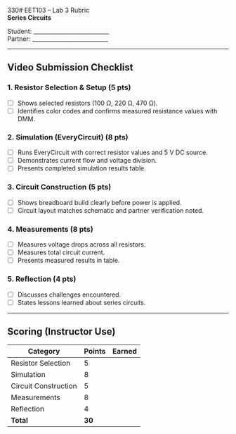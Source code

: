 ﻿330# EET103 – Lab 3 Rubric  
**Series Circuits**  

Student: ___________________________  
Partner: ___________________________  

---

## Video Submission Checklist

### 1. Resistor Selection & Setup (5 pts)
- [ ] Shows selected resistors (100 Ω, 220 Ω, 470 Ω).  
- [ ] Identifies color codes and confirms measured resistance values with DMM.  

### 2. Simulation (EveryCircuit) (8 pts)
- [ ] Runs EveryCircuit with correct resistor values and 5 V DC source.  
- [ ] Demonstrates current flow and voltage division.  
- [ ] Presents completed simulation results table.  

### 3. Circuit Construction (5 pts)
- [ ] Shows breadboard build clearly before power is applied.  
- [ ] Circuit layout matches schematic and partner verification noted.  

### 4. Measurements (8 pts)
- [ ] Measures voltage drops across all resistors.  
- [ ] Measures total circuit current.  
- [ ] Presents measured results in table.  

### 5. Reflection (4 pts)
- [ ] Discusses challenges encountered.  
- [ ] States lessons learned about series circuits.  

---

## Scoring (Instructor Use)

| Category             | Points | Earned |
|----------------------|--------|--------|
| Resistor Selection   | 5      |        |
| Simulation           | 8      |        |
| Circuit Construction | 5      |        |
| Measurements         | 8      |        |
| Reflection           | 4      |        |
| **Total**            | **30** |        |
